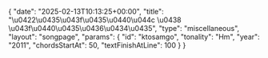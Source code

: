 {
    "date": "2025-02-13T10:13:25+00:00",
    "title": "\u0422\u0435\u043f\u0435\u0440\u044c \u0438 \u043f\u0440\u0435\u0436\u0434\u0435",
    "type": "miscellaneous",
    "layout": "songpage",
    "params": {
        "id": "ktosamgo",
        "tonality": "Hm",
        "year": "2011",
        "chordsStartAt": 50,
        "textFinishAtLine": 100
    }
}